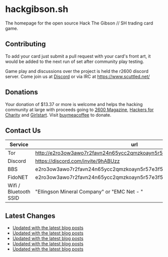 # hackgibson.sh
The homepage for the open source Hack The Gibson // SH trading card game.


## Contributing

To add your card just submit a pull request with your card's front art, it would be added to the next run of set after community play testing.

Game play and discussions over the project is held the r2600 discord server. Come join us at [Discord](https://discord.com/invite/9hABUzz) or via IRC at https://www.scuttled.net/


## Donations

Your donation of $13.37 or more is welcome and helps the hacking community at large with proceeds going to [2600 Magazine](https://2600.com/), [Hackers for Charity](https://hackersforcharity.org) and [Girlstart](https://girlstart.org).  Visit [buymeacoffee](https://www.buymeacoffee.com/hackgibson.sh) to donate.


## Contact Us

Service | url
-|-
Tor | http://e2ro3ow3awo7r2favn24n65ycc2qmzkoayn5r57e3f56nvjwdcgg32ad.onion
Discord | https://discord.com/invite/9hABUzz
BBS | e2ro3ow3awo7r2favn24n65ycc2qmzkoayn5r57e3f56nvjwdcgg32ad.onion:23
FidoNET | e2ro3ow3awo7r2favn24n65ycc2qmzkoayn5r57e3f56nvjwdcgg32ad.onion:24554
Wifi / Bluetooth SSID | "Ellingson Mineral Company" or "EMC Net - <fidonet address>"

## Latest Changes
<!-- BLOG-POST-LIST:START -->
- [Updated with the latest blog posts](https://github.com/DFW2600/hackgibson.sh/commit/05450976a82e67cf38a5c94aa849a28d9d45eda6)
- [Updated with the latest blog posts](https://github.com/DFW2600/hackgibson.sh/commit/b14b2c6346f812e83f7bc77e9f6eacd0d26b0df1)
- [Updated with the latest blog posts](https://github.com/DFW2600/hackgibson.sh/commit/afdc3842fb47974d8a94afa22c0c77b49ce53f27)
- [Updated with the latest blog posts](https://github.com/DFW2600/hackgibson.sh/commit/babd7ca094b38fad45a8e6ca454a2ef42f96fec3)
- [Updated with the latest blog posts](https://github.com/DFW2600/hackgibson.sh/commit/f7aa5624a8d9f6b05c8594964f630eb1021f9896)
<!-- BLOG-POST-LIST:END -->

